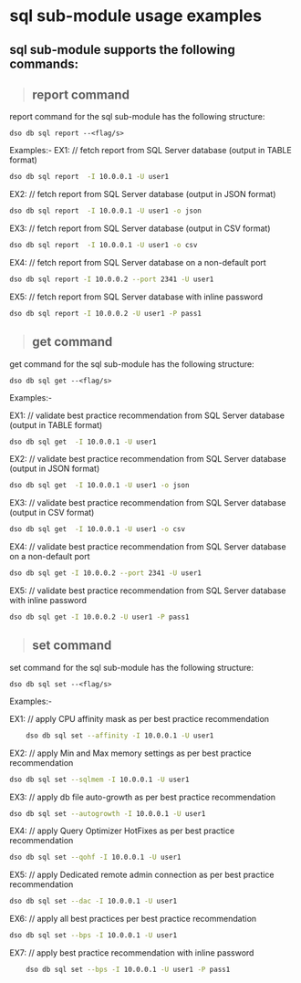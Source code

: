 # sql sub-module usage examples

## sql sub-module supports the following commands:
> ## **report** command

report command for the sql sub-module has the following structure:

```
dso db sql report --<flag/s>
```
Examples:-
EX1: // fetch report from SQL Server database (output in TABLE format)
```bash
dso db sql report  -I 10.0.0.1 -U user1 
```
EX2: // fetch report from SQL Server database (output in JSON format)
```bash
dso db sql report  -I 10.0.0.1 -U user1 -o json
```
EX3: // fetch report from SQL Server database (output in CSV format)
```bash
dso db sql report  -I 10.0.0.1 -U user1 -o csv
```
EX4: // fetch report from SQL Server database on a non-default port
```bash
dso db sql report -I 10.0.0.2 --port 2341 -U user1 
```
EX5: // fetch report from SQL Server database with inline password
```bash
dso db sql report -I 10.0.0.2 -U user1 -P pass1
```

> ## **get** command

get command for the sql sub-module has the following structure:

```
dso db sql get --<flag/s>
```
Examples:-

EX1: // validate best practice recommendation from SQL Server database (output in TABLE format)
```bash
dso db sql get  -I 10.0.0.1 -U user1 
```
EX2: // validate best practice recommendation from SQL Server database (output in JSON format)
```bash
dso db sql get  -I 10.0.0.1 -U user1 -o json
```
EX3: // validate best practice recommendation from SQL Server database (output in CSV format)
```bash
dso db sql get  -I 10.0.0.1 -U user1 -o csv
```
EX4: // validate best practice recommendation from SQL Server database on a non-default port
```bash
dso db sql get -I 10.0.0.2 --port 2341 -U user1 
```
EX5: // validate best practice recommendation from SQL Server database with inline password
```bash
dso db sql get -I 10.0.0.2 -U user1 -P pass1
```

> ## **set** command

set command for the sql sub-module has the following structure:

```
dso db sql set --<flag/s>
```
Examples:-

EX1: // apply CPU affinity mask as per best practice recommendation
```bash
	dso db sql set --affinity -I 10.0.0.1 -U user1 
```

EX2: // apply Min and Max memory settings as per best practice recommendation
```bash
dso db sql set --sqlmem -I 10.0.0.1 -U user1 
```

EX3: // apply db file auto-growth as per best practice recommendation
```bash
dso db sql set --autogrowth -I 10.0.0.1 -U user1 
```
EX4: // apply Query Optimizer HotFixes as per best practice recommendation
```bash
dso db sql set --qohf -I 10.0.0.1 -U user1 
```
EX5: // apply Dedicated remote admin connection as per best practice recommendation
```bash
dso db sql set --dac -I 10.0.0.1 -U user1 
```
EX6: // apply all best practices per best practice recommendation
```bash
dso db sql set --bps -I 10.0.0.1 -U user1
```
EX7: // apply best practice recommendation with inline password
```bash
	dso db sql set --bps -I 10.0.0.1 -U user1 -P pass1
```


